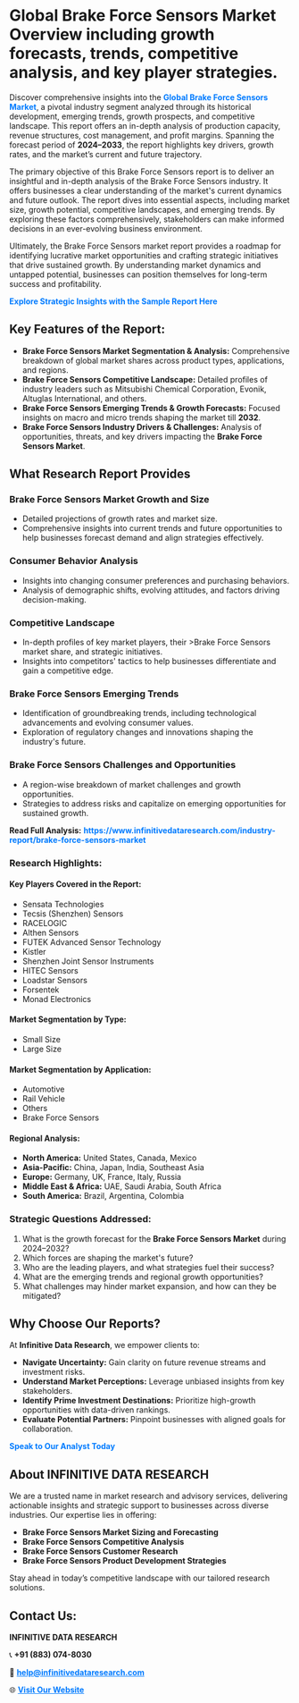 <h1>Global Brake Force Sensors Market Overview including growth forecasts, trends, competitive analysis, and key player strategies.</h1>
<p>
Discover comprehensive insights into the 
<a href="https://www.infinitivedataresearch.com/industry-report/brake-force-sensors-market" rel="dofollow" style="color: #007BFF; text-decoration: none;"><strong>Global Brake Force Sensors Market</strong></a>, a pivotal industry segment analyzed through its historical development, emerging trends, growth prospects, and competitive landscape. This report offers an in-depth analysis of production capacity, revenue structures, cost management, and profit margins. Spanning the forecast period of <strong>2024–2033</strong>, the report highlights key drivers, growth rates, and the market’s current and future trajectory.
</p>
<p>
The primary objective of this Brake Force Sensors report is to deliver an insightful and in-depth analysis of the Brake Force Sensors industry. It offers businesses a clear understanding of the market's current dynamics and future outlook. The report dives into essential aspects, including market size, growth potential, competitive landscapes, and emerging trends. By exploring these factors comprehensively, stakeholders can make informed decisions in an ever-evolving business environment.
</p>
<p>
Ultimately, the Brake Force Sensors market report provides a roadmap for identifying lucrative market opportunities and crafting strategic initiatives that drive sustained growth. By understanding market dynamics and untapped potential, businesses can position themselves for long-term success and profitability.
</p>
<p>
<a href="https://www.infinitivedataresearch.com/request-sample/reportId=110184" style="color: #007BFF; text-decoration: none;"><strong>Explore Strategic Insights with the Sample Report Here</strong></a>
</p>

<h2>Key Features of the Report:</h2>
<ul>
<li><strong>Brake Force Sensors Market Segmentation & Analysis:</strong> Comprehensive breakdown of global market shares across product types, applications, and regions.</li>
<li><strong>Brake Force Sensors Competitive Landscape:</strong> Detailed profiles of industry leaders such as Mitsubishi Chemical Corporation, Evonik, Altuglas International, and others.</li>
<li><strong>Brake Force Sensors Emerging Trends & Growth Forecasts:</strong> Focused insights on macro and micro trends shaping the market till <strong>2032</strong>.</li>
<li><strong>Brake Force Sensors Industry Drivers & Challenges:</strong> Analysis of opportunities, threats, and key drivers impacting the <strong>Brake Force Sensors Market</strong>.</li>
</ul>

<h2>What Research Report Provides</h2>
<h3>Brake Force Sensors Market Growth and Size</h3>
<ul>
<li>Detailed projections of growth rates and market size.</li>
<li>Comprehensive insights into current trends and future opportunities to help businesses forecast demand and align strategies effectively.</li>
</ul>

<h3>Consumer Behavior Analysis</h3>
<ul>
<li>Insights into changing consumer preferences and purchasing behaviors.</li>
<li>Analysis of demographic shifts, evolving attitudes, and factors driving decision-making.</li>
</ul>

<h3>Competitive Landscape</h3>
<ul>
<li>In-depth profiles of key market players, their >Brake Force Sensors market share, and strategic initiatives.</li>
<li>Insights into competitors' tactics to help businesses differentiate and gain a competitive edge.</li>
</ul>

<h3>Brake Force Sensors Emerging Trends</h3>
<ul>
<li>Identification of groundbreaking trends, including technological advancements and evolving consumer values.</li>
<li>Exploration of regulatory changes and innovations shaping the industry's future.</li>
</ul>

<h3>Brake Force Sensors Challenges and Opportunities</h3>
<ul>
<li>A region-wise breakdown of market challenges and growth opportunities.</li>
<li>Strategies to address risks and capitalize on emerging opportunities for sustained growth.</li>
</ul>
<p><strong>Read Full Analysis:</strong> <a href="https://www.infinitivedataresearch.com/industry-report/brake-force-sensors-market" rel="dofollow" style="color: #007BFF; text-decoration: none;"><strong>https://www.infinitivedataresearch.com/industry-report/brake-force-sensors-market</strong></a></p>
<h3>Research Highlights:</h3>
<h4>Key Players Covered in the Report:</h4>
<ul><li>Sensata Technologies</li><li>Tecsis (Shenzhen) Sensors</li><li>RACELOGIC</li><li>Althen Sensors</li><li>FUTEK Advanced Sensor Technology</li><li>Kistler</li><li>Shenzhen Joint Sensor Instruments</li><li>HITEC Sensors</li><li>Loadstar Sensors</li><li>Forsentek</li><li>Monad Electronics</li></ul>
<h4>Market Segmentation by Type:</h4>
<ul><li>Small Size</li><li>Large Size</li></ul>
<h4>Market Segmentation by Application:</h4>
<ul><li>Automotive</li><li>Rail Vehicle</li><li>Others</li><li>Brake Force Sensors</li></ul>

<h4>Regional Analysis:</h4>
<ul>
<li><strong>North America:</strong> United States, Canada, Mexico</li>
<li><strong>Asia-Pacific:</strong> China, Japan, India, Southeast Asia</li>
<li><strong>Europe:</strong> Germany, UK, France, Italy, Russia</li>
<li><strong>Middle East & Africa:</strong> UAE, Saudi Arabia, South Africa</li>
<li><strong>South America:</strong> Brazil, Argentina, Colombia</li>
</ul>

<h3>Strategic Questions Addressed:</h3>
<ol>
<li>What is the growth forecast for the <strong>Brake Force Sensors Market</strong> during 2024–2032?</li>
<li>Which forces are shaping the market's future?</li>
<li>Who are the leading players, and what strategies fuel their success?</li>
<li>What are the emerging trends and regional growth opportunities?</li>
<li>What challenges may hinder market expansion, and how can they be mitigated?</li>
</ol>

<h2>Why Choose Our Reports?</h2>
<p>At <strong>Infinitive Data Research</strong>, we empower clients to:</p>
<ul>
<li><strong>Navigate Uncertainty:</strong> Gain clarity on future revenue streams and investment risks.</li>
<li><strong>Understand Market Perceptions:</strong> Leverage unbiased insights from key stakeholders.</li>
<li><strong>Identify Prime Investment Destinations:</strong> Prioritize high-growth opportunities with data-driven rankings.</li>
<li><strong>Evaluate Potential Partners:</strong> Pinpoint businesses with aligned goals for collaboration.</li>
</ul>
<p><a href="https://www.infinitivedataresearch.com/industry-report/brake-force-sensors-market" rel="dofollow" style="color: #007BFF; text-decoration: none;"><strong>Speak to Our Analyst Today</strong></a></p>

<h2>About INFINITIVE DATA RESEARCH</h2>
<p>We are a trusted name in market research and advisory services, delivering actionable insights and strategic support to businesses across diverse industries. Our expertise lies in offering:</p>
<ul>
<li><strong>Brake Force Sensors Market Sizing and Forecasting</strong></li>
<li><strong>Brake Force Sensors Competitive Analysis</strong></li>
<li><strong>Brake Force Sensors Customer Research</strong></li>
<li><strong>Brake Force Sensors Product Development Strategies</strong></li>
</ul>
<p>Stay ahead in today’s competitive landscape with our tailored research solutions.</p>

<h2>Contact Us:</h2>
<p><strong>INFINITIVE DATA RESEARCH</strong></p>
<p>📞 <strong>+91 (883) 074-8030</strong></p>
<p>📧 <strong><a href="mailto:help@infinitivedataresearch.com" style="color: #007BFF;">help@infinitivedataresearch.com</a></strong></p>
<p>🌐 <strong><a href="https://www.infinitivedataresearch.com" rel="dofollow" style="color: #007BFF;">Visit Our Website</a></strong></p>
